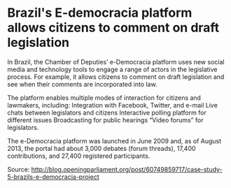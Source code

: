 # Brazil's E-democracia platform allows citizens to comment on draft legislation

In Brazil, the Chamber of Deputies’ e-Democracia platform uses new social media and technology tools to engage a range of actors in the legislative process. For example, it allows citizens to comment on draft legislation and see when their comments are incorporated into law.

The platform enables multiple modes of interaction for citizens and lawmakers, including:
Integration with Facebook, Twitter, and e-mail
Live chats between legislators and citizens
Interactive polling platform for different issues
Broadcasting for public hearings
“Video forums” for legislators.

The e-Democracia platform was launched in June 2009 and, as of August 2013, the portal had about 3,000 debates (forum threads), 17,400 contributions, and 27,400 registered participants. 

Source: http://blog.openingparliament.org/post/60749859717/case-study-5-brazils-e-democracia-project
